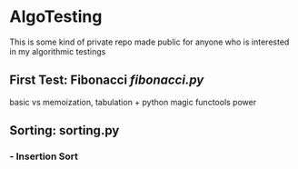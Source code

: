 # AlgoTesting
 This is some kind of private repo made public for anyone who is interested in my algorithmic testings
 
## First Test: Fibonacci *fibonacci.py*
 basic vs memoization, tabulation + python magic functools power
 
## Sorting: sorting.py
### - Insertion Sort